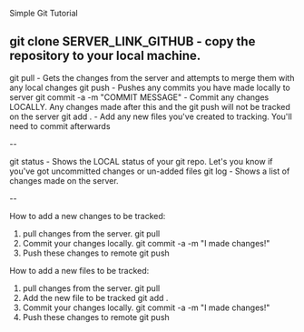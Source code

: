 Simple Git Tutorial


git clone SERVER_LINK_GITHUB
	- copy the repository to your local machine.
-- 

git pull
	- Gets the changes from the server and attempts to merge them with any local changes
git push
	- Pushes any commits you have made locally to server
git commit -a -m "COMMIT MESSAGE"
	- Commit any changes LOCALLY. Any changes made after this and the git push will not be tracked on the server
git add .
	- Add any new files you've created to tracking. You'll need to commit afterwards

--

git status
	- Shows the LOCAL status of your git repo. Let's you know if you've got uncommitted changes or un-added files
git log
	- Shows a list of changes made on the server.

--


How to add a new changes to be tracked:
1. pull changes from the server. 	git pull
2. Commit your changes locally. 	git commit -a -m "I made changes!"
3. Push these changes to remote 	git push

How to add a new files to be tracked:
1. pull changes from the server. 	git pull
2. Add the new file to be tracked	git add .
3. Commit your changes locally. 	git commit -a -m "I made changes!"
4. Push these changes to remote 	git push